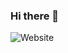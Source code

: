 ### Hi there 👋

<!--
**x-darkvanilla-x/x-darkvanilla-x** is a ✨ _special_ ✨ repository because its `README.md` (this file) appears on your GitHub profile.

Here are some ideas to get you started:

- 🔭 I’m currently working on ...
- 🌱 I’m currently learning ...
- 👯 I’m looking to collaborate on ...
- 🤔 I’m looking for help with ...
- 💬 Ask me about ...
- 📫 How to reach me: ...
- 😄 Pronouns: ...
- ⚡ Fun fact: ...
-->

<img alt="Website" src="https://img.shields.io/website?down_message=Down&label=STAYFIT&style=for-the-badge&up_message=Online&url=https%3A%2F%2Fdarvfit.netlify.app%2F">
